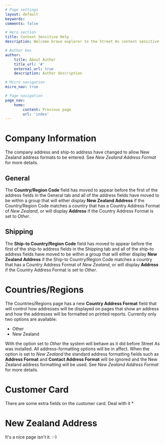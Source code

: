 ```yaml
---
# Page settings
layout: default
keywords:
comments: false

# Hero section
title: Context Sensitive Help
description: Welcome brave explorer to the Street As context sensitive help page. You most likely navigated to this page by clicking the help icon in Business Central (the one that looks like a question mark) and then clicking a link under the About apps on this page section. If the page you were looking at has a special topic dedicated to that page, you will have been taken straight to that topic heading when you clicked the link. If there is no dedicated help topic for the page you were on, you will have been shown the top of this page and will be reading this text, probably wondering why you are here, and what it was you were trying to do before you arrived.

# Author box
author:
    title: About Author
    title_url: '#'
    external_url: true
    description: Author description

# Micro navigation
micro_nav: true

# Page navigation
page_nav:
    home:
        content: Previous page
        url: 'index'
---
```


# Company Information

The company address and ship-to address have changed to allow New Zealand address formats to be entered. See *New Zealand Address Format* for more details.

## General

The **Country/Region Code** field has moved to appear before the first of the address fields in the General tab and all of the address fields have moved to be within a group that will either display **New Zealand Address** if the Country/Region Code matches a country that has a Country Address Format of *New Zealand*, or will display **Address** if the Country Address Format is set to *Other*.

## Shipping

The **Ship-to Country/Region Code** field has moved to appear before the first of the ship-to address fields in the Shipping tab and all of the ship-to address fields have moved to be within a group that will either display **New Zealand Address** if the Ship-to Country/Region Code matches a country that has a Country Address Format of *New Zealand*, or will display **Address** if the Country Address Format is set to *Other*.

# Countries/Regions

The Countries/Regions page has a new **Country Address Format** field that will control how addresses will be displayed on pages that show an address and how the addresses will be formatted on printed reports. Currently only two options are available:

- Other
- New Zealand

With the option set to *Other* the system will behave as it did before Street As was installed. All address-formatting options will be in affect. When the option is set to *New Zealand* the standard address formatting fields such as **Address Format** and **Contact Address Format** will be ignored and the New Zealand address formatting will be used. See *New Zealand Address Format* for more details.

# Customer Card

There are some extra fields on the customer card. Deal with it
*
# New Zealand Address

It's a nice page isn't it. :-)
